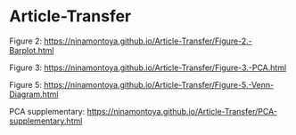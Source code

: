 # Article-Transfer

Figure 2: https://ninamontoya.github.io/Article-Transfer/Figure-2.-Barplot.html

Figure 3: https://ninamontoya.github.io/Article-Transfer/Figure-3.-PCA.html 

Figure 5: https://ninamontoya.github.io/Article-Transfer/Figure-5.-Venn-Diagram.html 

PCA supplementary: https://ninamontoya.github.io/Article-Transfer/PCA-supplementary.html
